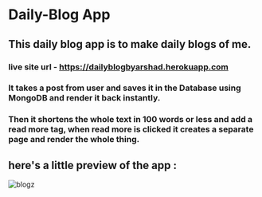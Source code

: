 # Daily-Blog App
## This daily blog app is to make daily blogs of me.
### live site url - https://dailyblogbyarshad.herokuapp.com

### It takes a post from user and saves it in the Database using MongoDB and render it back instantly. <br>
### Then it shortens the whole text in 100 words or less and add a read more tag, when read more is clicked it creates a separate page and render the whole thing.

## here's a little preview of the app :

![blogz](https://user-images.githubusercontent.com/86738490/154106614-508e9739-1244-4ac2-b5cb-0b788e80fb66.png)

